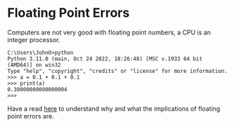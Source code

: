 # Floating Point Errors

Computers are not very good with floating point numbers, a CPU is an integer processor.&#x20;

```
C:\Users\JohnO>python
Python 3.11.0 (main, Oct 24 2022, 18:26:48) [MSC v.1933 64 bit (AMD64)] on win32
Type "help", "copyright", "credits" or "license" for more information.
>>> a = 0.1 + 0.1 + 0.1
>>> print(a)
0.30000000000000004
>>>
```

Have a read [here](https://docs.python.org/3/tutorial/floatingpoint.html) to understand why and what the implications of floating point errors are.
